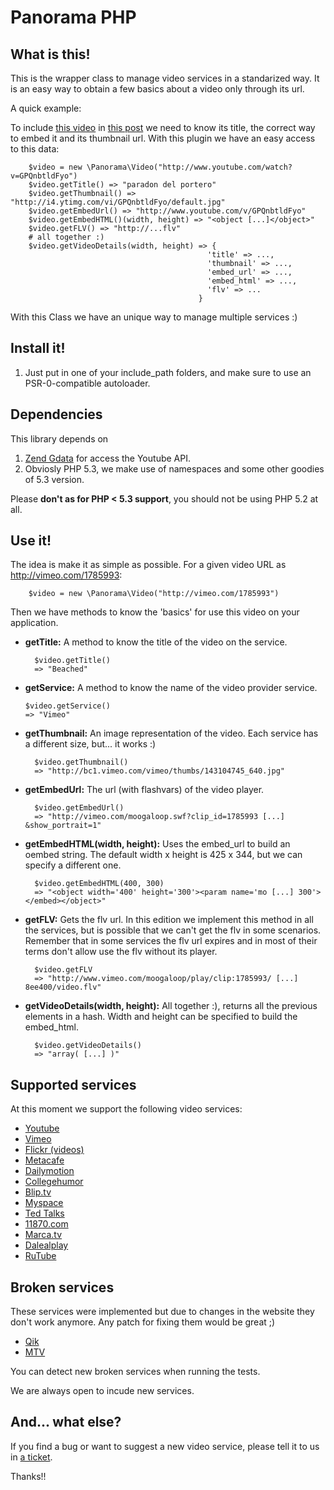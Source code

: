 Panorama PHP
============

What  is this!
--------------

This is the wrapper class to manage video services in a standarized way. It is
an easy way to obtain a few basics about a video only through its url.

A quick example:

To include [this video](http://www.youtube.com/watch?v=GPQnbtldFyo) in
[this post](http://unvlog.com/blat/2008/3/10/otro-pelotazo) we need to know its
title, the correct way to embed it and its thumbnail url. With this plugin we
have an easy access to this data:

        $video = new \Panorama\Video("http://www.youtube.com/watch?v=GPQnbtldFyo")
        $video.getTitle() => "paradon del portero"
        $video.getThumbnail() => "http://i4.ytimg.com/vi/GPQnbtldFyo/default.jpg"
        $video.getEmbedUrl() => "http://www.youtube.com/v/GPQnbtldFyo"
        $video.getEmbedHTML()(width, height) => "<object [...]</object>"
        $video.getFLV() => "http://...flv"
        # all together :)
        $video.getVideoDetails(width, height) => {
                                                'title' => ...,
                                                'thumbnail' => ...,
                                                'embed_url' => ...,
                                                'embed_html' => ...,
                                                'flv' => ...
                                              }
        
With this Class we have an unique way to manage multiple services :)


Install it!
-----------

1. Just put in one of your include_path folders, and make sure to use an
PSR-0-compatible autoloader.

Dependencies
------------
This library depends on

1.  [Zend Gdata](http://framework.zend.com/download/gdata) for access the Youtube API.
2. Obviosly PHP 5.3, we make use of namespaces and some other goodies of 5.3 version.

Please __don't as for PHP < 5.3 support__, you should not be using PHP 5.2 at all.

Use it!
-------

The idea is make it as simple as possible. For a given video URL as <http://vimeo.com/1785993>:

        $video = new \Panorama\Video("http://vimeo.com/1785993")

Then we have methods to know the 'basics' for use this video on your application.

-   __getTitle:__ A method to know the title of the video on the service.
  
          $video.getTitle()
          => "Beached"
          
-   __getService:__ A method to know the name of the video provider service.

        $video.getService()
        => "Vimeo"

-   __getThumbnail:__ An image representation of the video. Each service has a different size, but... it works :)

          $video.getThumbnail()
          => "http://bc1.vimeo.com/vimeo/thumbs/143104745_640.jpg"

-   __getEmbedUrl:__ The url (with flashvars) of the video player.

          $video.getEmbedUrl()
          => "http://vimeo.com/moogaloop.swf?clip_id=1785993 [...] &show_portrait=1"

-   __getEmbedHTML(width, height):__ Uses the embed\_url to build an oembed string. The default width x height is 425 x 344, but we can specify a different one.

          $video.getEmbedHTML(400, 300)
          => "<object width='400' height='300'><param name='mo [...] 300'></embed></object>"

-   __getFLV:__ Gets the flv url. In this edition we implement this method in all the services, but is possible that we can't get the flv in some scenarios. Remember that in some services the flv url expires and in most of their terms don't allow use the flv without its player.

          $video.getFLV
          => "http://www.vimeo.com/moogaloop/play/clip:1785993/ [...] 8ee400/video.flv"

-   __getVideoDetails(width, height):__ All together :), returns all the previous elements in a hash. Width and height can be specified to build the embed\_html.

          $video.getVideoDetails()
          => "array( [...] )"


Supported services
------------------

At this moment we support the following video services:

-   [Youtube](http://www.youtube.com/)
-   [Vimeo](http://vimeo.com/)
-   [Flickr (videos)](http://flickr.com/)
-   [Metacafe](http://metacafe.com/)
-   [Dailymotion](http://dailymotion.com/)
-   [Collegehumor](http://collegehumor.com/)
-   [Blip.tv](http://blip.tv/)
-   [Myspace](http://vids.myspace.com/)
-   [Ted Talks](http://www.ted.com/talks/)
-   [11870.com](http://11870.com/)
-   [Marca.tv](http://www.marca.tv/)
-   [Dalealplay](http://www.dalealplay.com/)
-   [RuTube](http://www.rutube.ru/)

Broken services
---------------

These services were implemented but due to changes in the website they don't work
anymore. Any patch for fixing them would be great ;)

-   [Qik](http://qik.com/)
-   [MTV](http://www.mtvhive.com/)

You can detect new broken services when running the tests.

We are always open to incude new services.

And... what else?
-----------------
If you find a bug or want to suggest a new video service, please tell it to us
in [a ticket](http://github.com/frandieguez/panorama-php/issues).

Thanks!!
